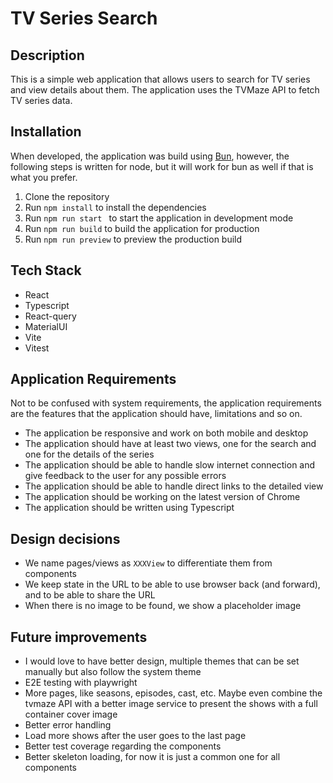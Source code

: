 # TV Series Search

## Description

This is a simple web application that allows users to search for TV series and view details about them. The application uses the TVMaze API to fetch TV series data.

## Installation

When developed, the application was build using [Bun](https://bun.sh), however, the following steps is written for node, but it will work for bun as well if that is what you prefer.

1. Clone the repository
2. Run `npm install` to install the dependencies
3. Run `npm run start ` to start the application in development mode
4. Run `npm run build` to build the application for production
5. Run `npm run preview` to preview the production build

## Tech Stack

- React
- Typescript
- React-query
- MaterialUI
- Vite
- Vitest

## Application Requirements

Not to be confused with system requirements, the application requirements are the features that the application should have, limitations and so on.

- The application be responsive and work on both mobile and desktop
- The application should have at least two views, one for the search and one for the details of the series
- The application should be able to handle slow internet connection and give feedback to the user for any possible errors
- The application should be able to handle direct links to the detailed view
- The application should be working on the latest version of Chrome
- The application should be written using Typescript

## Design decisions

- We name pages/views as `XXXView` to differentiate them from components
- We keep state in the URL to be able to use browser back (and forward), and to be able to share the URL
- When there is no image to be found, we show a placeholder image

## Future improvements

- I would love to have better design, multiple themes that can be set manually but also follow the system theme
- E2E testing with playwright
- More pages, like seasons, episodes, cast, etc. Maybe even combine the tvmaze API with a better image service to present the shows with a full container cover image
- Better error handling
- Load more shows after the user goes to the last page
- Better test coverage regarding the components
- Better skeleton loading, for now it is just a common one for all components
